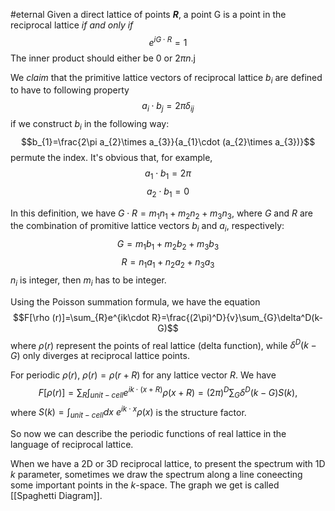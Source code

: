 #eternal 
Given a direct lattice of points **$R$**, a point G is a point in the reciprocal lattice *if and only if* $$e^{iG\cdot R}=1$$
The inner product should either be $0$ or $2\pi n$.j

We *claim* that the primitive lattice vectors of reciprocal lattice $b_{i}$ are defined to have to following property $$a_{i} \cdot b_{j} = 2\pi \delta_{ij}$$
if we construct $b_{i}$ in the following way: $$b_{1}=\frac{2\pi a_{2}\times a_{3}}{a_{1}\cdot (a_{2}\times a_{3})}$$
permute the index. It's obvious that, for example, $$a_{1}\cdot b_{1} = 2\pi$$ $$a_{2}\cdot b_{1} = 0$$

In this definition, we have $G\cdot R=m_{1}n_{1}+m_{2}n_{2}+m_{3}n_{3}$, where $G$ and $R$ are the combination of promitive lattice vectors $b_{i}$ and $a_{i}$, respectively: $$G = m_{1}b_{1}+m_{2}b_{2}+m_{3}b_{3}$$
$$R = n_{1}a_{1}+n_{2}a_{2}+n_{3}a_{3}$$
$n_{i}$ is integer, then $m_{i}$ has to be integer.

Using the Poisson summation formula, we have the equation $$F[\rho (r)]=\sum_{R}e^{ik\cdot R}=\frac{(2\pi)^D}{v}\sum_{G}\delta^D(k-G)$$
where $\rho(r)$ represent the points of real lattice (delta function), while $\delta^{D}(k-G)$ only diverges at reciprocal lattice points.

For periodic $\rho(r)$, $\rho(r)=\rho(r+R)$ for any lattice vector $R$. We have $$F[\rho (r)]=\sum_{R}\int_{unit-cell}e^{ik\cdot (x+R)}\rho(x+R)=(2\pi)^D\sum_{G}\delta^D(k-G)S(k),$$
where $S(k)=\int_{unit-cell}dx\ e^{ik\cdot x}\rho(x)$ is the structure factor.

So now we can describe the periodic functions of real lattice in the language of reciprocal lattice.

When we have a 2D or 3D reciprocal lattice, to present the spectrum with 1D $k$ parameter, sometimes we draw the spectrum along a line coneecting some important points in the $k$-space. The graph we get is called [[Spaghetti Diagram]].


